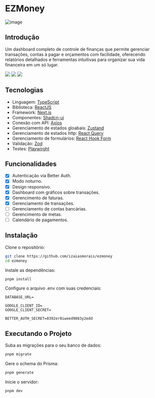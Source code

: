 # EZMoney

![image](https://github.com/user-attachments/assets/584b4da7-224d-4f4c-aec0-fae4388f59f8)

## Introdução

Um dashboard completo de controle de finanças que permite gerenciar transações, contas à pagar e orçamentos com facilidade, oferecendo relatórios detalhados e ferramentas intuitivas para organizar sua vida financeira em um só lugar.

<img src="https://img.shields.io/static/v1?label=STATUS&message=DEVELOPING&color=A855F7&style=for-the-badge"/> <img src="https://img.shields.io/static/v1?label=NODE&message=V20.18.1&color=A855F7&style=for-the-badge"/> <img src="https://img.shields.io/static/v1?label=LICENSE&message=MIT&color=A855F7&style=for-the-badge"/>

## Tecnologias

- Linguagem: [TypeScript](https://www.typescriptlang.org/)
- Biblioteca: [ReactJS](https://react.dev/)
- Framework: [Next.js](https://nextjs.org/)
- Componentes: [Shadcn-ui](https://ui.shadcn.com/)
- Conexão com API: [Axios](https://axios-http.com/docs/intro)
- Gerenciamento de estados gloabais: [Zustand](https://zustand-demo.pmnd.rs/)
- Gerenciamento de estados http: [React Query](https://tanstack.com/query/latest/docs/framework/react/overview)
- Gerenciamento de formulários: [React Hook Form](https://www.react-hook-form.com/)
- Validação: [Zod](https://zod.dev/)
- Testes: [Playwirght](https://playwright.dev/)

## Funcionalidades

- [x] Autenticação via Better Auth.
- [x] Modo noturno.
- [x] Design responsivo.
- [x] Dashboard com gráficos sobre transações.
- [x] Gerencimento de faturas.
- [x] Gerenciamento de transações.
- [ ] Gerenciamento de contas bancárias.
- [ ] Gerencimento de metas.
- [ ] Calendário de pagamentos.

## Instalação

Clone o repositório:

```bash
git clone https://github.com/izaiasmorais/ezmoney
cd ezmoney
```

Instale as dependências:

```bash
pnpm install
```

Configure o arquivo .env com suas credenciais:

```env
DATABASE_URL=

GOOGLE_CLIENT_ID=
GOOGLE_CLIENT_SECRET=

BETTER_AUTH_SECRET=0392er0iweed9083y2edd
```

## Executando o Projeto

Suba as migrações para o seu banco de dados:
```bash
pnpm migrate
```

Gere o schema do Prisma:
```bash
pnpm generate
```

Inicie o servidor:
```bash
pnpm dev
```
